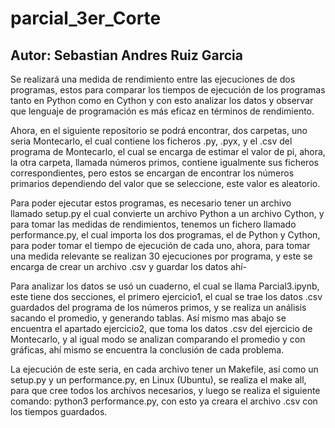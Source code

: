# parcial_3er_Corte

## Autor: Sebastian Andres Ruiz Garcia

Se realizará una medida de rendimiento entre las ejecuciones de dos programas, estos para comparar los tiempos de ejecución de los programas tanto en Python como en Cython y con esto analizar los datos y observar que lenguaje de programación es más eficaz en términos de rendimiento.


Ahora, en el siguiente repositorio se podrá encontrar, dos carpetas, uno seria Montecarlo, el cual contiene los ficheros .py, .pyx, y el .csv del programa de Montecarlo, el cual se encarga de estimar el valor de pi,  ahora, la otra carpeta, llamada números primos, contiene igualmente sus ficheros correspondientes, pero estos se encargan de encontrar los números primarios dependiendo del valor que se seleccione, este valor es aleatorio.


Para poder ejecutar estos programas, es necesario tener un archivo llamado setup.py el cual convierte un archivo Python a un archivo Cython, y para tomar las medidas de rendimientos, tenemos un fichero llamado performance.py, el cual importa los dos programas, el de Python y Cython, para poder tomar el tiempo de ejecución de cada uno, ahora, para tomar una medida relevante se realizan 30 ejecuciones por programa, y este se encarga de crear un archivo .csv y guardar los datos ahí-


Para analizar los datos se usó un cuaderno, el cual se llama Parcial3.ipynb, este tiene dos secciones, el primero ejercicio1, el cual se trae los datos .csv guardados del programa de los números primos, y se realiza un análisis sacando el promedio, y generando tablas. Así mismo mas abajo se encuentra el apartado ejercicio2, que toma los datos .csv del ejercicio de Montecarlo, y al igual modo se analizan comparando el promedio y con gráficas, ahí mismo se encuentra la conclusión de cada problema.


La ejecución de este seria, en cada archivo tener un Makefile, así como un setup.py y un performance.py, en Linux (Ubuntu), se realiza el make all, para que cree todos los archivos necesarios, y luego se realiza el siguiente comando: python3 performance.py, con esto ya creara el archivo .csv con los tiempos guardados.

